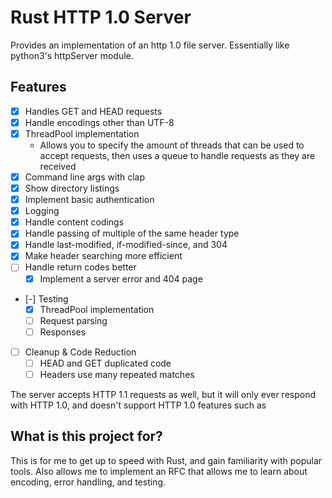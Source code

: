 # Rust HTTP 1.0 Server

Provides an implementation of an http 1.0 file server. Essentially like python3's httpServer module.

## Features
- [x] Handles GET and HEAD requests
- [x] Handle encodings other than UTF-8
- [x] ThreadPool implementation
  - Allows you to specify the amount of threads that can be used to accept requests, then uses a queue to handle requests as they are received
- [x] Command line args with clap
- [x] Show directory listings
- [x] Implement basic authentication
- [x] Logging
- [x] Handle content codings
- [x] Handle passing of multiple of the same header type
- [x] Handle last-modified, if-modified-since, and 304
- [x] Make header searching more efficient
- [ ] Handle return codes better
  - [x] Implement a server error and 404 page
- [-] Testing
  - [x] ThreadPool implementation
  - [ ] Request parsing
  - [ ] Responses
- [ ] Cleanup & Code Reduction
  - [ ] HEAD and GET duplicated code
  - [ ] Headers use many repeated matches

The server accepts HTTP 1.1 requests as well, but it will only ever respond with HTTP 1.0, and doesn't support HTTP 1.0 features such as

## What is this project for?

This is for me to get up to speed with Rust, and gain familiarity with popular tools. Also allows me to implement an RFC that allows me to learn about encoding, error handling, and testing.
